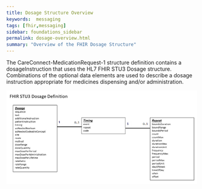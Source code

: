 ```yaml
---
title: Dosage Structure Overview
keywords:  messaging
tags: [fhir,messaging]
sidebar: foundations_sidebar
permalink: dosage-overview.html
summary: "Overview of the FHIR Dosage Structure"
---
```




The CareConnect-MedicationRequest-1 structure definition contains a dosageInstruction that uses the HL7 FHIR STU3 Dosage structure. Combinations of the optional data elements are used to describe a dosage instruction appropriate for medicines dispensing and/or administration.

![alt text](images/explore/dosage.png "FHIR STU3 Dosage Structure")

